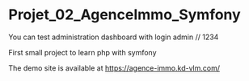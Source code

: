 # Projet_02_AgenceImmo_Symfony
You can test administration dashboard with login admin // 1234

First small project to learn php with symfony

The demo site is available at https://agence-immo.kd-vlm.com/
